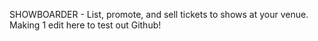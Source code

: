 SHOWBOARDER - List, promote, and sell tickets to shows at your venue.
Making 1 edit here to test out Github!